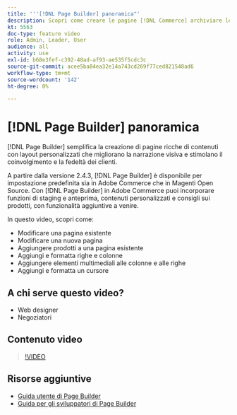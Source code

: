 ```yaml
---
title: '''[!DNL Page Builder] panoramica"'
description: Scopri come creare le pagine [!DNL Commerce] archiviare le pagine nell'amministratore utilizzando [!DNL Page Builder].
kt: 5563
doc-type: feature video
role: Admin, Leader, User
audience: all
activity: use
exl-id: b68e3fef-c392-48ad-af93-ae535f5cdc3c
source-git-commit: acee5ba84ea32e14a743cd269f77ced821548ad6
workflow-type: tm+mt
source-wordcount: '142'
ht-degree: 0%

---
```


# [!DNL Page Builder] panoramica

[!DNL Page Builder] semplifica la creazione di pagine ricche di contenuti con layout personalizzati che migliorano la narrazione visiva e stimolano il coinvolgimento e la fedeltà dei clienti.

A partire dalla versione 2.4.3, [!DNL Page Builder] è disponibile per impostazione predefinita sia in Adobe Commerce che in Magenti Open Source. Con [!DNL Page Builder] in Adobe Commerce puoi incorporare funzioni di staging e anteprima, contenuti personalizzati e consigli sui prodotti, con funzionalità aggiuntive a venire.

In questo video, scopri come:

- Modificare una pagina esistente
- Modificare una nuova pagina
- Aggiungere prodotti a una pagina esistente
- Aggiungi e formatta righe e colonne
- Aggiungere elementi multimediali alle colonne e alle righe
- Aggiungi e formatta un cursore

## A chi serve questo video?

- Web designer
- Negoziatori

## Contenuto video

>[!VIDEO](https://video.tv.adobe.com/v/343781?quality=12&learn=on)

## Risorse aggiuntive

- [Guida utente di Page Builder](https://docs.magento.com/user-guide/cms/page-builder.html)
- [Guida per gli sviluppatori di Page Builder](https://devdocs.magento.com/page-builder/docs/index.html)
